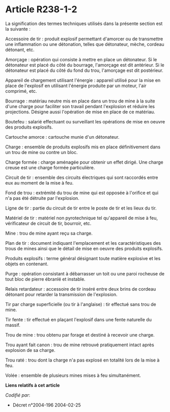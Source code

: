 # Article R238-1-2

La signification des termes techniques utilisés dans la présente section est la suivante :

Accessoire de tir : produit explosif permettant d'amorcer ou de transmettre une inflammation ou une détonation, telles que
détonateur, mèche, cordeau détonant, etc.

Amorçage : opération qui consiste à mettre en place un détonateur. Si le détonateur est placé du côté du bourrage, l'amorçage
est dit antérieur. Si le détonateur est placé du côté du fond du trou, l'amorçage est dit postérieur.

Appareil de chargement utilisant l'énergie : appareil utilisé pour la mise en place de l'explosif en utilisant l'énergie
produite par un moteur, l'air comprimé, etc.

Bourrage : matériau neutre mis en place dans un trou de mine à la suite d'une charge pour faciliter son travail pendant
l'explosion et réduire les projections. Désigne aussi l'opération de mise en place de ce matériau.

Boutefeu : salarié effectuant ou surveillant les opérations de mise en oeuvre des produits explosifs.

Cartouche amorce : cartouche munie d'un détonateur.

Charge : ensemble de produits explosifs mis en place définitivement dans un trou de mine ou contre un bloc.

Charge formée : charge aménagée pour obtenir un effet dirigé. Une charge creuse est une charge formée particulière.

Circuit de tir : ensemble des circuits électriques qui sont raccordés entre eux au moment de la mise à feu.

Fond de trou : extrémité du trou de mine qui est opposée à l'orifice et qui n'a pas été détruite par l'explosion.

Ligne de tir : partie du circuit de tir entre le poste de tir et les lieux du tir.

Matériel de tir : matériel non pyrotechnique tel qu'appareil de mise à feu, vérificateur de circuit de tir, bourroir, etc.

Mine : trou de mine ayant reçu sa charge.

Plan de tir : document indiquant l'emplacement et les caractéristiques des trous de mines ainsi que le détail de mise en
oeuvre des produits explosifs.

Produits explosifs : terme général désignant toute matière explosive et les objets en contenant.

Purge : opération consistant à débarrasser un toit ou une paroi rocheuse de tout bloc de pierre ébranlé et instable.

Relais retardateur : accessoire de tir inséré entre deux brins de cordeau détonant pour retarder la transmission de
l'explosion.

Tir par charge superficielle (ou tir à l'anglaise) : tir effectué sans trou de mine.

Tir fente : tir effectué en plaçant l'explosif dans une fente naturelle du massif.

Trou de mine : trou obtenu par forage et destiné à recevoir une charge.

Trou ayant fait canon : trou de mine retrouvé pratiquement intact après explosion de sa charge.

Trou raté : trou dont la charge n'a pas explosé en totalité lors de la mise à feu.

Volée : ensemble de plusieurs mines mises à feu simultanément.

**Liens relatifs à cet article**

_Codifié par_:

  - Décret n°2004-196 2004-02-25
